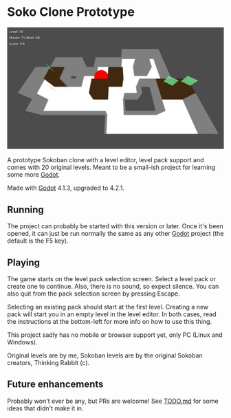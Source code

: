 # Soko Clone Prototype

![Screenshot](screenshot.jpg)

A prototype Sokoban clone with a level editor, level pack support and comes with 20 original levels. Meant to be a small-ish project for learning some more [Godot](https://godotengine.org).

Made with [Godot](https://godotengine.org) 4.1.3, upgraded to 4.2.1.

## Running

The project can probably be started with this version or later. Once it's been opened, it can just be run normally the same as any other [Godot](https://godotengine.org) project (the default is the F5 key).

## Playing

The game starts on the level pack selection screen. Select a level pack or create one to continue. Also, there is no sound, so expect silence. You can also quit from the pack selection screen by pressing Escape.

Selecting an existing pack should start at the first level. Creating a new pack will start you in an empty level in the level editor. In both cases, read the instructions at the bottom-left for more info on how to use this thing.

This project sadly has no mobile or browser support yet, only PC (Linux and Windows).

Original levels are by me, Sokoban levels are by the original Sokoban creators, Thinking Rabbit (c).

## Future enhancements

Probably won't ever be any, but PRs are welcome! See [TODO.md](TODO.md) for some ideas that didn't make it in.
